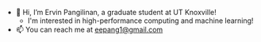 - 👋  Hi, I’m Ervin Pangilinan, a graduate student at UT Knoxville!
  -  I'm interested in high-performance computing and machine learning!
- 📫  You can reach me at eepang1@gmail.com

<!---
ervinp2002/ervinp2002 is a ✨ special ✨ repository because its `README.md` (this file) appears on your GitHub profile.
You can click the Preview link to take a look at your changes.
--->
